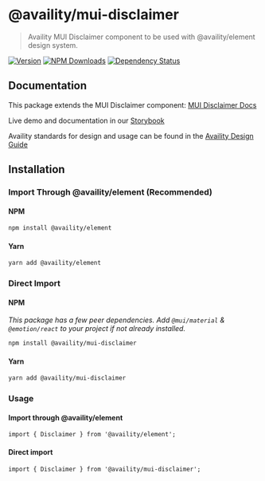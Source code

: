 # @availity/mui-disclaimer

> Availity MUI Disclaimer component to be used with @availity/element design system.

[![Version](https://img.shields.io/npm/v/@availity/mui-disclaimer.svg?style=for-the-badge)](https://www.npmjs.com/package/@availity/mui-disclaimer)
[![NPM Downloads](https://img.shields.io/npm/dt/@availity/mui-disclaimer.svg?style=for-the-badge)](https://www.npmjs.com/package/@availity/mui-disclaimer)
[![Dependency Status](https://img.shields.io/librariesio/release/npm/@availity/mui-disclaimer?style=for-the-badge)](https://github.com/Availity/element/blob/main/packages/mui-disclaimer/package.json)

## Documentation

This package extends the MUI Disclaimer component: [MUI Disclaimer Docs](https://mui.com/components/disclaimer/)

Live demo and documentation in our [Storybook](https://availity.github.io/element/?path=/docs/components-disclaimer-introduction--docs)

Availity standards for design and usage can be found in the [Availity Design Guide](https://zeroheight.com/2e36e50c7)

## Installation

### Import Through @availity/element (Recommended)

#### NPM

```bash
npm install @availity/element
```

#### Yarn

```bash
yarn add @availity/element
```

### Direct Import

#### NPM

_This package has a few peer dependencies. Add `@mui/material` & `@emotion/react` to your project if not already installed._

```bash
npm install @availity/mui-disclaimer
```

#### Yarn

```bash
yarn add @availity/mui-disclaimer
```

### Usage

#### Import through @availity/element

```tsx
import { Disclaimer } from '@availity/element';
```

#### Direct import

```tsx
import { Disclaimer } from '@availity/mui-disclaimer';
```
